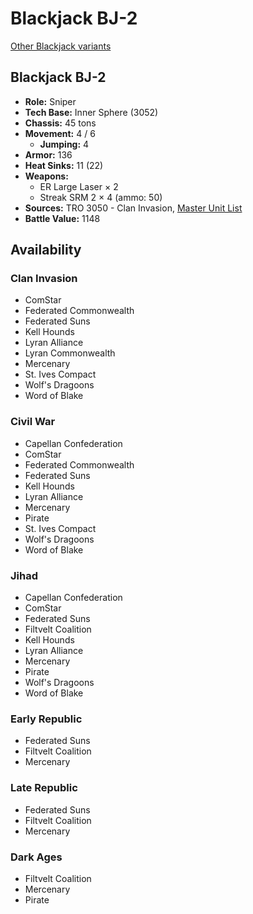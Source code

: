 # Blackjack BJ-2

[Other Blackjack variants](../blackjack.md)

## Blackjack BJ-2
- **Role:** Sniper
- **Tech Base:** Inner Sphere (3052)
- **Chassis:** 45 tons
- **Movement:** 4 / 6
  - **Jumping:** 4
- **Armor:** 136
- **Heat Sinks:** 11 (22)
- **Weapons:**
  - ER Large Laser × 2
  - Streak SRM 2 × 4 (ammo: 50)
- **Sources:** TRO 3050 - Clan Invasion, [Master Unit List](http://masterunitlist.info/Unit/Details/377/blackjack-bj-2)
- **Battle Value:** 1148

## Availability

### Clan Invasion
- ComStar
- Federated Commonwealth
- Federated Suns
- Kell Hounds
- Lyran Alliance
- Lyran Commonwealth
- Mercenary
- St. Ives Compact
- Wolf's Dragoons
- Word of Blake

### Civil War
- Capellan Confederation
- ComStar
- Federated Commonwealth
- Federated Suns
- Kell Hounds
- Lyran Alliance
- Mercenary
- Pirate
- St. Ives Compact
- Wolf's Dragoons
- Word of Blake

### Jihad
- Capellan Confederation
- ComStar
- Federated Suns
- Filtvelt Coalition
- Kell Hounds
- Lyran Alliance
- Mercenary
- Pirate
- Wolf's Dragoons
- Word of Blake

### Early Republic
- Federated Suns
- Filtvelt Coalition
- Mercenary

### Late Republic
- Federated Suns
- Filtvelt Coalition
- Mercenary

### Dark Ages
- Filtvelt Coalition
- Mercenary
- Pirate

